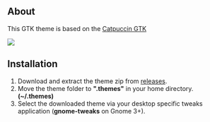 <h2> About </h2>

This GTK theme is based on the [Catpuccin GTK](https://github.com/catppuccin/gtk)

<img src="https://i.postimg.cc/gJhtCQ14/Captura-desde-2024-02-09-19-57-39.png"/>

<h2> Installation </h2>

1. Download and extract the theme zip from [releases](https://github.com/Acourd/Cayzen/releases/tag/gtk).
2. Move the theme folder to **".themes"** in your home directory. **(~/.themes)** 
3. Select the downloaded theme via your desktop specific tweaks application (**gnome-tweaks** on Gnome 3+).
